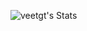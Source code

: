![veetgt's Stats](https://github-readme-stats.vercel.app/api?username=veetgt&theme=vue-dark&show_icons=true&hide_border=true&count_private=true)
